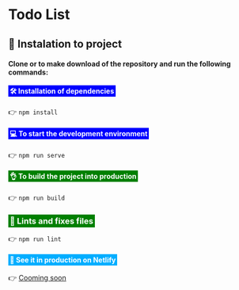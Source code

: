 # Todo List

## 🤖 Instalation to project

#### Clone or to make download of the repository and run the following commands:

#### <span style="padding: 3px 3px; background: blue; color: #fff;">🛠 Installation  of dependencies</span>

👉 `npm install`

#### <span style="padding: 3px 3px; background: blue; color: #fff;">💻 To start the development environment</span>

👉 `npm run serve`

#### <span style="padding: 3px 3px; background: green; color: #fff;">👌 To build the project into production</span>
👉 `npm run build`

### <span style="padding: 3px 3px; background: green; color: #fff;">🧐 Lints and fixes files</span>
👉 `npm run lint`

#### <span style="padding: 3px 3px; background: #00aeff; color: #fff;">🔗 See it in production on Netlify</span>
👉 [Cooming soon](#)
